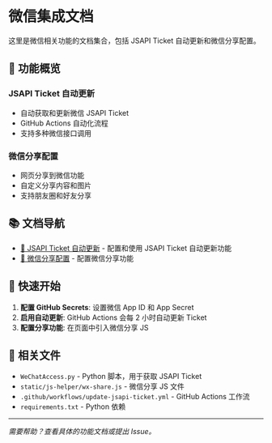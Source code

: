 # 微信集成文档

这里是微信相关功能的文档集合，包括 JSAPI Ticket 自动更新和微信分享配置。

## 📱 功能概览

### JSAPI Ticket 自动更新
- 自动获取和更新微信 JSAPI Ticket
- GitHub Actions 自动化流程
- 支持多种微信接口调用

### 微信分享配置
- 网页分享到微信功能
- 自定义分享内容和图片
- 支持朋友圈和好友分享

## 📚 文档导航

- [🔑 JSAPI Ticket 自动更新](./jsapi-ticket) - 配置和使用 JSAPI Ticket 自动更新功能
- [📱 微信分享配置](./share-config) - 配置微信分享功能

## 🚀 快速开始

1. **配置 GitHub Secrets**: 设置微信 App ID 和 App Secret
2. **启用自动更新**: GitHub Actions 会每 2 小时自动更新 Ticket
3. **配置分享功能**: 在页面中引入微信分享 JS

## 🔧 相关文件

- `WeChatAccess.py` - Python 脚本，用于获取 JSAPI Ticket
- `static/js-helper/wx-share.js` - 微信分享 JS 文件
- `.github/workflows/update-jsapi-ticket.yml` - GitHub Actions 工作流
- `requirements.txt` - Python 依赖

---

*需要帮助？查看具体的功能文档或提出 Issue。*
